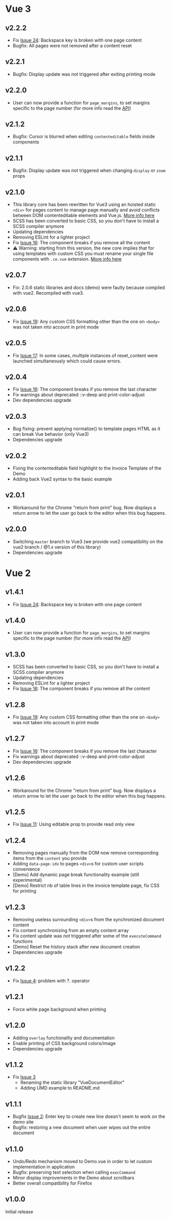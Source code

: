 # Vue 3

## v2.2.2

- Fix [Issue 24](https://github.com/motla/vue-document-editor/issues/24): Backspace key is broken with one page content
- Bugfix: All pages were not removed after a content reset

## v2.2.1

- Bugfix: Display update was not triggered after exiting printing mode

## v2.2.0

- User can now provide a function for `page_margins`, to set margins specific to the page number (for more info read the [API](API.md))

## v2.1.2

- Bugfix: Cursor is blurred when editing `contenteditable` fields inside components

## v2.1.1

- Bugfix: Display update was not triggered when changing `display` or `zoom` props

## v2.1.0

- This library core has been rewritten for Vue3 using an hoisted static `<div>` for pages content to manage page manually and avoid conflicts between DOM contenteditable elements and Vue.js. [More info here](https://vuejs.org/guide/extras/rendering-mechanism.html#static-hoisting)
- SCSS has been converted to basic CSS, so you don't have to install a SCSS compiler anymore
- Updating dependencies
- Removing ESLint for a lighter project
- Fix [Issue 16](https://github.com/motla/vue-document-editor/issues/16): The component breaks if you remove all the content
- :warning: Warning: starting from this version, the new core implies that for using templates with custom CSS you must rename your single file components with `.ce.vue` extension. [More info here](https://vuejs.org/guide/extras/web-components.html#sfc-as-custom-element)

## v2.0.7

- Fix: 2.0.6 static libraries and docs (demo) were faulty because compiled with vue2. Recompiled with vue3.

## v2.0.6

- Fix [Issue 19](https://github.com/motla/vue-document-editor/issues/19): Any custom CSS formatting other than the one on `<body>` was not taken into account in print mode

## v2.0.5

- Fix [Issue 17](https://github.com/motla/vue-document-editor/issues/17): In some cases, multiple instances of reset_content were launched simultaneously which could cause errors.

## v2.0.4

- Fix [Issue 16](https://github.com/motla/vue-document-editor/issues/16): The component breaks if you remove the last character
- Fix warnings about deprecated ::v-deep and print-color-adjust
- Dev dependencies upgrade

## v2.0.3

- Bug fixing: prevent applying normalize() to template pages HTML as it can break Vue behavior (only Vue3)
- Dependencies upgrade

## v2.0.2

- Fixing the contenteditable field highlight to the Invoice Template of the Demo
- Adding back Vue2 syntax to the basic example

## v2.0.1

- Workaround for the Chrome "return from print" bug. Now displays a return arrow to let the user go back to the editor when this bug happens.

## v2.0.0

- Switching `master` branch to Vue3 (we provide vue2 compatibility on the vue2 branch / @1.x version of this library)
- Dependencies upgrade

# Vue 2

## v1.4.1

- Fix [Issue 24](https://github.com/motla/vue-document-editor/issues/24): Backspace key is broken with one page content

## v1.4.0

- User can now provide a function for `page_margins`, to set margins specific to the page number (for more info read the [API](API.md))

## v1.3.0

- SCSS has been converted to basic CSS, so you don't have to install a SCSS compiler anymore
- Updating dependencies
- Removing ESLint for a lighter project
- Fix [Issue 16](https://github.com/motla/vue-document-editor/issues/16): The component breaks if you remove all the content

## v1.2.8

- Fix [Issue 19](https://github.com/motla/vue-document-editor/issues/19): Any custom CSS formatting other than the one on `<body>` was not taken into account in print mode

## v1.2.7

- Fix [Issue 16](https://github.com/motla/vue-document-editor/issues/16): The component breaks if you remove the last character
- Fix warnings about deprecated ::v-deep and print-color-adjust
- Dev dependencies upgrade

## v1.2.6

- Workaround for the Chrome "return from print" bug. Now displays a return arrow to let the user go back to the editor when this bug happens.

## v1.2.5

- Fix [Issue 11](https://github.com/motla/vue-document-editor/issues/9): Using editable prop to provide read only view

## v1.2.4

- Removing pages manually from the DOM now remove corresponding items from the `content` you provide
- Adding `data-page-idx` to pages `<div>`s for custom user scripts convenience
- \[Demo\] Add dynamic page break functionality example (still experimental)
- \[Demo\] Restrict nb of table lines in the invoice template page, fix CSS for printing

## v1.2.3

- Removing useless surrounding `<div>`s from the synchronized document content
- Fix content synchronizing from an empty content array
- Fix content update was not triggered after some of the `executeCommand` functions
- \[Demo\] Reset the history stack after new document creation
- Dependencies upgrade

## v1.2.2

- Fix [Issue 4](https://github.com/motla/vue-document-editor/issues/4): problem with ?. operator

## v1.2.1

- Force white page background when printing

## v1.2.0

- Adding `overlay` functionality and documentation
- Enable printing of CSS background colors/image
- Dependencies upgrade

## v1.1.2

- Fix [Issue 3](https://github.com/motla/vue-document-editor/issues/3)
  - Renaming the static library "VueDocumentEditor"
  - Adding UMD example to README.md

## v1.1.1

- Bugfix [Issue 2](https://github.com/motla/vue-document-editor/issues/2): Enter key to create new line doesn't seem to work on the demo site
- Bugfix: restoring a new document when user wipes out the entire document

## v1.1.0

- Undo/Redo mechanism moved to Demo.vue in order to let custom implementation in application
- Bugfix: preserving text selection when calling `execCommand`
- Minor display improvements in the Demo about scrollbars
- Better overall compatibility for Firefox

## v1.0.0

Initial release